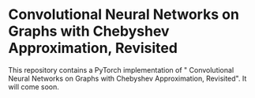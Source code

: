 # Convolutional Neural Networks on Graphs with Chebyshev Approximation, Revisited

This repository contains a PyTorch implementation of " Convolutional Neural Networks on Graphs with Chebyshev Approximation, Revisited". It will come soon.
